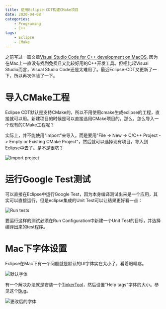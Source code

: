 ```yaml
---
title: 使用Eclipse-CDT构建CMake项目
date: 2020-04-08
categories:  
    - Programing
    - C++
tags:
    - Eclipse
    - CMake
---
```

之前写过一篇文章[Visual Studio Code for C++ development on MacOS](../visual_studio_code_cpp_ide), 因为在Mac上一直没有找到免费且又比较好用的C++开发工具。但相比起Visual Studio而言，Visual Studio Code还是太难用了。最近Eclipse-CDT又更新了一下，所以再次体验了一下。

# 导入CMake工程
Eclipse CDT默认是支持CMake的，所以不用使用cmake生成eclipse的工程，直接就可以用。新建项目的时候是可以直接选用CMake项目的，那么，怎么导入一个现有的CMake工程呢？

实际上，并不能使用"Import"来导入，而是要用"File -> New -> C/C++ Project -> Empty or Existing CMake Project"，然后就可以选择现有项目，导入到Eclipse中去了。是不是很坑？

![Import project](/images/CDT_import_cmake_project.png)

# 运行Google Test测试
可以直接在Eclipse中运行Google Test，因为本身编译测试出来是一个应用，其实可以直接运行，但是eclipse集成的Unit Test可以让结果更好看一点：

![Run tests](/images/CDT_run_tests.png)

要运行这样的测试必须在Run Configuration中新建一个Unit Test的目标，并选择编译出来的test程序。

# Mac下字体设置
Eclipse在Mac下有一个问题就是默认的UI字体实在太小了，看着眼睛疼。

![默认字体](/images/CDT_smallfont.png)

有一个解决办法就是安装一个[TinkerTool](https://www.bresink.com/osx/TinkerTool.html)，然后设置“Help tags”字体的大小。参见这个[Bug](https://bugs.eclipse.org/bugs/show_bug.cgi?id=56558)。

![更改后的字体](/images/CDT_14px.png)